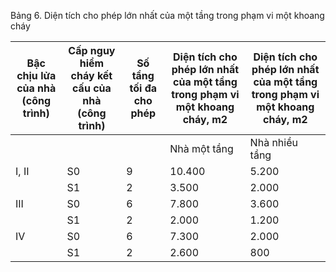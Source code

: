 Bảng 6. Diện tích cho phép lớn nhất của một tầng trong phạm vi một khoang cháy

| Bậc chịu lửa của nhà (công trình)   | Cấp nguy hiểm cháy kết cấu của nhà (công trình)   | Số tầng tối đa cho phép   | Diện tích cho phép lớn nhất của một tầng trong phạm vi một khoang cháy, m2   | Diện tích cho phép lớn nhất của một tầng trong phạm vi một khoang cháy, m2   |
|-------------------------------------|---------------------------------------------------|---------------------------|------------------------------------------------------------------------------|------------------------------------------------------------------------------|
|                                     |                                                   |                           | Nhà một tầng                                                                 | Nhà nhiều tầng                                                               |
| I, II                               | S0                                                | 9                         | 10.400                                                                       | 5.200                                                                        |
|                                     | S1                                                | 2                         | 3.500                                                                        | 2.000                                                                        |
| III                                 | S0                                                | 6                         | 7.800                                                                        | 3.600                                                                        |
|                                     | S1                                                | 2                         | 2.000                                                                        | 1.200                                                                        |
| IV                                  | S0                                                | 6                         | 7.300                                                                        | 2.000                                                                        |
|                                     | S1                                                | 2                         | 2.600                                                                        | 800                                                                          |